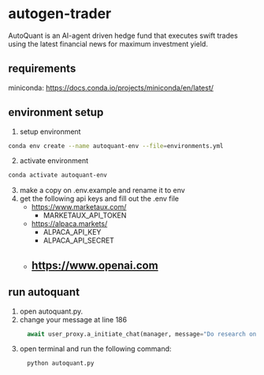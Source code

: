 # autogen-trader
AutoQuant is an AI-agent driven hedge fund that executes swift trades using the latest financial news for maximum investment yield.

## requirements
miniconda: https://docs.conda.io/projects/miniconda/en/latest/

## environment setup
1. setup environment
```sh
conda env create --name autoquant-env --file=environments.yml
```
2. activate environment
```sh
conda activate autoquant-env
```
3. make a copy on .env.example and rename it to env
4. get the following api keys and fill out the .env file
   - https://www.marketaux.com/
     - MARKETAUX_API_TOKEN 
   - https://alpaca.markets/
     - ALPACA_API_KEY
     - ALPACA_API_SECRET
   - https://www.openai.com
     - 

## run autoquant
1. open autoquant.py.
2. change your message at line 186
   ```python
     await user_proxy.a_initiate_chat(manager, message="Do research on MSFT, AAPL and AMZN to determine how to action on the trades it today")
   ```
3. open terminal and run the following command:
   ```sh
     python autoquant.py
   ```
